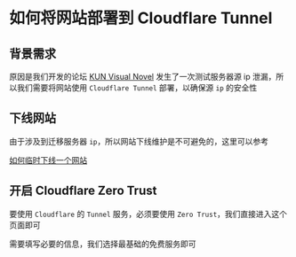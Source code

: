 # 如何将网站部署到 Cloudflare Tunnel

## 背景需求

原因是我们开发的论坛 [KUN Visual Novel](https://kungal.com) 发生了一次测试服务器源 ip 泄漏，所以我们需要将网站使用 `Cloudflare Tunnel` 部署，以确保源 `ip` 的安全性

## 下线网站

由于涉及到迁移服务器 `ip`，所以网站下线维护是不可避免的，这里可以参考

[如何临时下线一个网站](/technology/deploy/down)

## 开启 Cloudflare Zero Trust

要使用 `Cloudflare` 的 `Tunnel` 服务，必须要使用 `Zero Trust`，我们直接进入这个页面即可

需要填写必要的信息，我们选择最基础的免费服务即可
